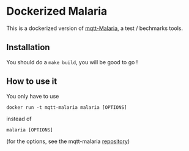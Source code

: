 # Dockerized Malaria

This is a dockerized version of [mqtt-Malaria](https://github.com/remakeelectric/mqtt-malaria), a test / bechmarks tools.

## Installation

You should do a ```make build```, you will be good to go !

## How to use it

You only have to use
```
docker run -t mqtt-malaria malaria [OPTIONS]
```

instead of 
```
malaria [OPTIONS]
```

(for the options, see the mqtt-malaria [repository](https://github.com/remakeelectric/mqtt-malaria))
